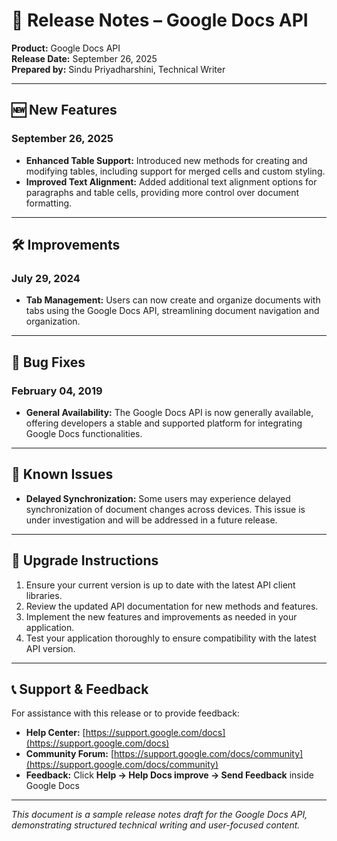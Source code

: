 # 📄 Release Notes – Google Docs API

**Product:** Google Docs API  
**Release Date:** September 26, 2025  
**Prepared by:** Sindu Priyadharshini, Technical Writer

---

## 🆕 New Features

### September 26, 2025
- **Enhanced Table Support:** Introduced new methods for creating and modifying tables, including support for merged cells and custom styling.  
- **Improved Text Alignment:** Added additional text alignment options for paragraphs and table cells, providing more control over document formatting.

---

## 🛠️ Improvements

### July 29, 2024
- **Tab Management:** Users can now create and organize documents with tabs using the Google Docs API, streamlining document navigation and organization.

---

## 🐞 Bug Fixes

### February 04, 2019
- **General Availability:** The Google Docs API is now generally available, offering developers a stable and supported platform for integrating Google Docs functionalities.

---

## 📌 Known Issues

- **Delayed Synchronization:** Some users may experience delayed synchronization of document changes across devices. This issue is under investigation and will be addressed in a future release.

---

## 🔧 Upgrade Instructions

1. Ensure your current version is up to date with the latest API client libraries.  
2. Review the updated API documentation for new methods and features.  
3. Implement the new features and improvements as needed in your application.  
4. Test your application thoroughly to ensure compatibility with the latest API version.

---

## 📞 Support & Feedback

For assistance with this release or to provide feedback:

- **Help Center:** [https://support.google.com/docs](https://support.google.com/docs)  
- **Community Forum:** [https://support.google.com/docs/community](https://support.google.com/docs/community)  
- **Feedback:** Click **Help → Help Docs improve → Send Feedback** inside Google Docs

---

*This document is a sample release notes draft for the Google Docs API, demonstrating structured technical writing and user-focused content.*
